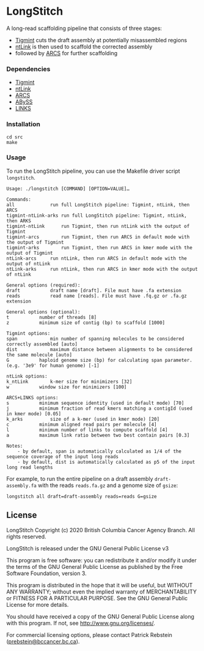 # LongStitch
A long-read scaffolding pipeline that consists of three stages:
* [Tigmint](https://github.com/bcgsc/tigmint) cuts the draft assembly at potentially misassembled regions
* [ntLink](https://github.com/bcgsc/ntLink) is then used to scaffold the corrected assembly
* followed by [ARCS](https://github.com/bcgsc/arcs) for further scaffolding

### Dependencies
* [Tigmint](https://github.com/bcgsc/tigmint)
* [ntLink](https://github.com/bcgsc/ntLink)
* [ARCS](https://github.com/bcgsc/arcs)
* [ABySS](https://github.com/bcgsc/abyss)
* [LINKS](https://github.com/bcgsc/links)

### Installation
```
cd src
make
```

### Usage
To run the LongStitch pipeline, you can use the Makefile driver script `longstitch`.
```
Usage: ./longstitch [COMMAND] [OPTION=VALUE]…

Commands:
all     		run full LongStitch pipeline: Tigmint, ntLink, then ARCS
tigmint-ntLink-arks	run full LongStitch pipeline: Tigmint, ntLink, then ARKS
tigmint-ntLink		run Tigmint, then run ntLink with the output of Tigmint
tigmint-arcs		run Tigmint, then run ARCS in default mode with the output of Tigmint
tigmint-arks		run Tigmint, then run ARCS in kmer mode with the output of Tigmint
ntLink-arcs		run ntLink, then run ARCS in default mode with the output of ntLink
ntLink-arks		run ntLink, then run ARCS in kmer mode with the output of ntLink

General options (required):
draft			draft name [draft]. File must have .fa extension
reads			read name [reads]. File must have .fq.gz or .fa.gz extension

General options (optional):
t			number of threads [8]
z			minimum size of contig (bp) to scaffold [1000]

Tigmint options:
span			min number of spanning molecules to be considered correctly assembled [auto]
dist			maximum distance between alignments to be considered the same molecule [auto]
G			haploid genome size (bp) for calculating span parameter. (e.g. '3e9' for human genome) [-1]

ntLink options:
k_ntLink		k-mer size for minimizers [32]
w			window size for minimizers [100]

ARCS+LINKS options:
s			minimum sequence identity (used in default mode) [70]
j			minimum fraction of read kmers matching a contigId (used in kmer mode) [0.05]
k_arks			size of a k-mer (used in kmer mode) [20]
c			minimum aligned read pairs per molecule [4]
l			minimum number of links to compute scaffold [4]
a			maximum link ratio between two best contain pairs [0.3]

Notes:
	- by default, span is automatically calculated as 1/4 of the sequence coverage of the input long reads
	- by default, dist is automatically calculated as p5 of the input long read lengths
```

For example, to run the entire pipeline on a draft assembly `draft-assembly.fa` with the reads `reads.fa.gz` and a genome size of `gsize`:
```
longstitch all draft=draft-assembly reads=reads G=gsize
```

## License
LongStitch Copyright (c) 2020 British Columbia Cancer Agency Branch. All rights reserved.

LongStitch is released under the GNU General Public License v3

This program is free software: you can redistribute it and/or modify it under the terms of the GNU General Public License as published by the Free Software Foundation, version 3.

This program is distributed in the hope that it will be useful, but WITHOUT ANY WARRANTY; without even the implied warranty of MERCHANTABILITY or FITNESS FOR A PARTICULAR PURPOSE. See the GNU General Public License for more details.

You should have received a copy of the GNU General Public License along with this program. If not, see http://www.gnu.org/licenses/.

For commercial licensing options, please contact Patrick Rebstein (prebstein@bccancer.bc.ca).

